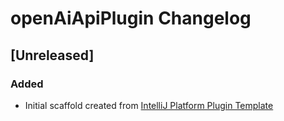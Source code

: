 <!-- Keep a Changelog guide -> https://keepachangelog.com -->

# openAiApiPlugin Changelog

## [Unreleased]
### Added
- Initial scaffold created from [IntelliJ Platform Plugin Template](https://github.com/JetBrains/intellij-platform-plugin-template)
